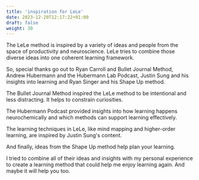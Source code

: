```yaml
---
title: 'inspiration for LeLe'
date: 2023-12-20T12:17:22+01:00
draft: false
weight: 30
---
```


The LeLe method is inspired by a variety of ideas and people from the space of
productivity and neuroscience. LeLe tries to combine those diverse ideas into
one coherent learning framework.

So, special thanks go out to Ryan Carroll and Bullet Journal Method, Andrew
Hubermann and the Hubermann Lab Podcast, Justin Sung and his insights into
learning and Ryan Singer and his Shape Up method.

The Bullet Journal Method inspired the LeLe method to be intentional and less
distracting. It helps to constrain curiosities.

The Hubermann Podcast provided insights into how learning happens
neurochemically and which methods can support learning effectively.

The learning techniques in LeLe, like mind mapping and higher-order learning,
are inspired by Justin Sung's content.

And finally, ideas from the Shape Up method help plan your learning.

I tried to combine all of their ideas and insights with my personal experience
to create a learning method that could help me enjoy learning again. And maybe
it will help you too.
